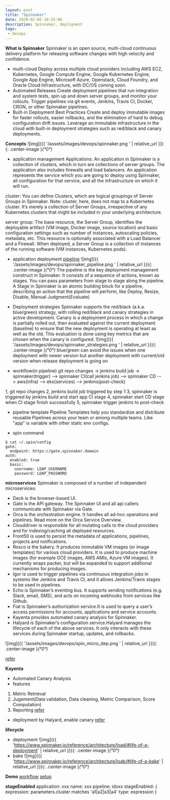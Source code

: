 ```yaml
---
layout: post
title: "Spinnaker"
date: 2020-02-05 10:25:06
description: Spinnaker, deployment
tags:
 - devops
---
```


**What is Spinnaker**
Spinnaker is an open source, multi-cloud continuous delivery platform for releasing software changes with high velocity and confidence.

- multi-cloud
Deploy across multiple cloud providers including AWS EC2, Kubernetes, Google Compute Engine, Google Kubernetes Engine, Google App Engine, Microsoft Azure, Openstack, Cloud Foundry, and Oracle Cloud Infrastructure, with DC/OS coming soon.
- Automated Releases
Create deployment pipelines that run integration and system tests, spin up and down server groups, and monitor your rollouts. Trigger pipelines via git events, Jenkins, Travis CI, Docker, CRON, or other Spinnaker pipelines.
- Built-in Deployment Best Practices 
Create and deploy immutable images for faster rollouts, easier rollbacks, and the elimination of hard to debug configuration drift issues. Leverage an immutable infrastructure in the cloud with built-in deployment strategies such as red/black and canary deployments.

**Concepts**
![img]({{ '/assets/images/devops/spinnaker.png ' | relative_url }}){: .center-image }*(°0°)*
- application management
Applications:
An application in Spinnaker is a collection of clusters, which in turn are collections of server groups. The application also includes firewalls and load balancers.
An application represents the service which you are going to deploy using Spinnaker, all configuration for that service, and all the infrastructure on which it will run.

cluster:
You can define Clusters, which are logical groupings of Server Groups in Spinnaker.
Note: cluster, here, does not map to a Kubernetes cluster. It’s merely a collection of Server Groups, irrespective of any Kubernetes clusters that might be included in your underlying architecture.

server group:
The base resource, the Server Group, identifies the deployable artifact (VM image, Docker image, source location) and basic configuration settings such as number of instances, autoscaling policies, metadata, etc. This resource is optionally associated with a Load Balancer and a Firewall. When deployed, a Server Group is a collection of instances of the running software (VM instances, Kubernetes pods).

- application deployment
[pipeline](https://www.spinnaker.io/concepts/#pipeline)
![img]({{ '/assets/images/devops/spinnaker_pipeline.png ' | relative_url }}){: .center-image }*(°0°)*
The pipeline is the key deployment management construct in Spinnaker. It consists of a sequence of actions, known as stages. You can pass parameters from stage to stage along the pipeline.
A Stage in Spinnaker is an atomic building block for a pipeline, describing an action that the pipeline will perform, like Deploy, Resize, Disable, Manual Judgment(Evaluate) 

- Deployment strategies
Spinnaker supports the red/black (a.k.a. blue/green) strategy, with rolling red/black and canary strategies in active development.
Canary is a deployment process in which a change is partially rolled out, then evaluated against the current deployment (baseline) to ensure that the new deployment is operating at least as well as the old. This evaluation is done using key metrics that are chosen when the canary is configured.
![img]({{ '/assets/images/devops/spinnaker_strategies.png ' | relative_url }}){: .center-image }*(°0°)*
blue/green can avoid the issues when one deployment with newer version but another deployment with current/old version when release deployment is going on

- workflow(in pipeline)
git repo changes -> jenkins build job -> spinnaker(trigger) --> spinnaker CI(call jenkins job) --> spinnaker CD -- > aws(infra) --> eks(services) --> jenkins(post-check)
 
 1, git repo changes 
 2, jenkins build job triggered by step 1
 3, spinnaker is triggered by jenkins build  and start app CI stage
 4, spinnaker start CD stage when CI stage finish successfully
 5, spinnaker trigger jenkins to post-check

- pipeline template
Pipeline Templates help you standardize and distribute reusable Pipelines across your team or among multiple teams. Like "app" is variable with other static env configs.

- spin command
```
$ cat ~/.spin/config
gate:
  endpoint: https://gate.spinnaker.domain
auth:
  enabled: true
  basic:
    username: LDAP_USERNAME
    password: LDAP_PASSWORD
```

**microservices**
Spinnaker is composed of a number of independent microservices:
- Deck is the browser-based UI.
- Gate is the API gateway. The Spinnaker UI and all api callers communicate with Spinnaker via Gate.
- Orca is the orchestration engine. It handles all ad-hoc operations and pipelines. Read more on the Orca Service Overview.
- Clouddriver is responsible for all mutating calls to the cloud providers and for indexing/caching all deployed resources.
- Front50 is used to persist the metadata of applications, pipelines, projects and notifications.
- Rosco is the bakery. It produces immutable VM images (or image templates) for various cloud providers. It is used to produce machine images (for example GCE images, AWS AMIs, Azure VM images). It currently wraps packer, but will be expanded to support additional mechanisms for producing images.
- Igor is used to trigger pipelines via continuous integration jobs in systems like Jenkins and Travis CI, and it allows Jenkins/Travis stages to be used in pipelines.
- Echo is Spinnaker’s eventing bus. It supports sending notifications (e.g. Slack, email, SMS), and acts on incoming webhooks from services like Github.
- Fiat is Spinnaker’s authorization service.It is used to query a user’s access permissions for accounts, applications and service accounts.
- Kayenta provides automated canary analysis for Spinnaker.
- Halyard is Spinnaker’s configuration service.Halyard manages the lifecycle of each of the above services. It only interacts with these services during Spinnaker startup, updates, and rollbacks.

![img]({{ '/assets/images/devops/spin_micro_dep.png ' | relative_url }}){: .center-image }*(°0°)*

[refer](https://docs.armory.io/spinnaker-install-admin-guides/architecture/)

**Kayenta**
- Automated Canary Analysis
- features
1. Metric Retrieval
2. Jugement(Data validation, Data cleaning, Metric Comparison, Score Computation)
3. Reporting
[refer](https://netflixtechblog.com/automated-canary-analysis-at-netflix-with-kayenta-3260bc7acc69)
- deployment by Halyard, enable canary
[refer](https://www.opsmx.com/blog/how-to-integrate-kayenta-with-spinnaker-for-automated-canary-analysis/)

**lifecycle**
- deployment
![img]({{ 'https://www.spinnaker.io/reference/architecture/load/#life-of-a-deployment' | relative_url }}){: .center-image }*(°0°)*
- bake
![img]({{ 'https://www.spinnaker.io/reference/architecture/loab/#life-of-a-bake' | relative_url }}){: .center-image }*(°0°)*

**Demo**
[workflow](https://aws.amazon.com/blogs/opensource/deployment-pipeline-spinnaker-kubernetes/)
[setup](https://opnfv-clover.readthedocs.io/en/latest/release/configguide/spinnaker_config_guide.html#bake-manifest-stage)


**stageEnabled**
application: xxx
name: xxx
pipeline: idxxx
stageEnabled: { 
  expression: parameters.cluster matches 'a1|a2|a3|a4'
  type: expression
}

